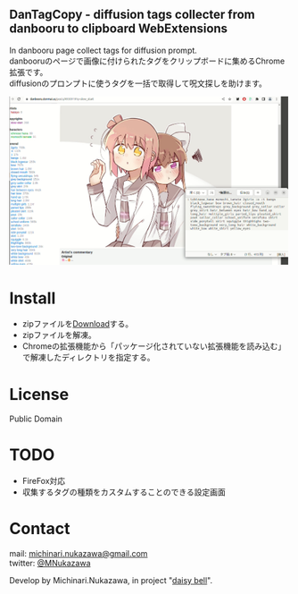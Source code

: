 DanTagCopy - diffusion tags collecter from danbooru to clipboard WebExtensions
----
In danbooru page collect tags for diffusion prompt.  
danbooruのページで画像に付けられたタグをクリップボードに集めるChrome拡張です。  
diffusionのプロンプトに使うタグを一括で取得して呪文探しを助けます。  

<img src="docs/20221014_example.png" width="500">  

# Install
- zipファイルを[Download][Download]する。  
- zipファイルを解凍。  
- Chromeの拡張機能から「パッケージ化されていない拡張機能を読み込む」で解凍したディレクトリを指定する。  

# License
Public Domain

# TODO
- FireFox対応  
- 収集するタグの種類をカスタムすることのできる設定画面  

# Contact
mail: [michinari.nukazawa@gmail.com][mailto]  
twitter: [@MNukazawa][twitter]  

Develop by Michinari.Nukazawa, in project "[daisy bell][pixiv_booth_project_daisy_bell]".  

[download]: https://github.com/MichinariNukazawa/DanTagCopy_diffusion_tags_clipboard_webextension/releases/tag/Releases
[pixiv_booth_project_daisy_bell]: https://daisy-bell.booth.pm/
[mailto]: mailto:michinari.nukazawa@gmail.com
[twitter]: https://twitter.com/MNukazawa

